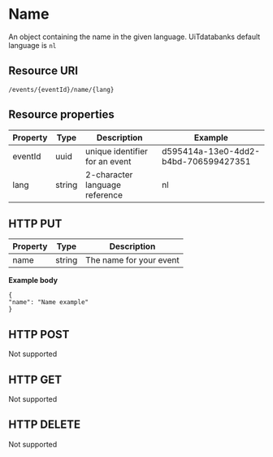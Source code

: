 ---
---

# Name

An object containing the name in the given language. UiTdatabanks default language is `nl`

## Resource URI

```
/events/{eventId}/name/{lang}
```

## Resource properties

| Property	| Type | Description | Example |
|--|--|--|--|
| eventId	| uuid | unique identifier for an event | d595414a-13e0-4dd2-b4bd-706599427351 |
| lang	| string | 2-character language reference | nl |

## HTTP PUT

| Property	| Type | Description |
|--|--|--|
|name		| string | The name for your event |

**Example body**

```
{
"name": "Name example"
}
```

## HTTP POST

Not supported

## HTTP GET

Not supported

## HTTP DELETE

Not supported
